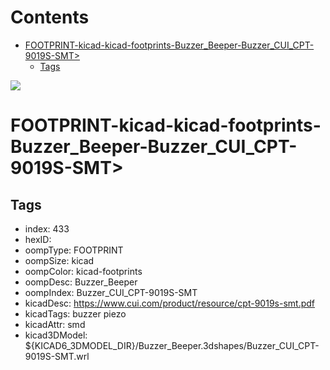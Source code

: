 



Contents
========

* [FOOTPRINT-kicad-kicad-footprints-Buzzer_Beeper-Buzzer_CUI_CPT-9019S-SMT>](#footprint-kicad-kicad-footprints-buzzer_beeper-buzzer_cui_cpt-9019s-smt)
	* [Tags](#tags)
  
![][im]
# FOOTPRINT-kicad-kicad-footprints-Buzzer_Beeper-Buzzer_CUI_CPT-9019S-SMT>

## Tags

- index: 433
- hexID: 
- oompType: FOOTPRINT
- oompSize: kicad
- oompColor: kicad-footprints
- oompDesc: Buzzer_Beeper
- oompIndex: Buzzer_CUI_CPT-9019S-SMT
- kicadDesc: https://www.cui.com/product/resource/cpt-9019s-smt.pdf
- kicadTags: buzzer piezo
- kicadAttr: smd
- kicad3DModel: ${KICAD6_3DMODEL_DIR}/Buzzer_Beeper.3dshapes/Buzzer_CUI_CPT-9019S-SMT.wrl



[im]: image.png
